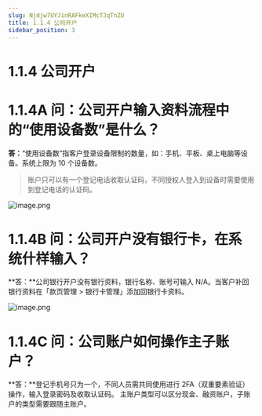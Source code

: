 ```yaml
---
slug: Njdjw7UYJinRAFkeXIMcTJqTnZU
title: 1.1.4 公司开户
sidebar_position: 3
---
```



# 1.1.4 公司开户


# 1.1.4A 问：公司开户输入资料流程中的“使用设备数”是什么？


**答：**“使用设备数”指客户登录设备限制的数量，如：手机、平板、桌上电脑等设备。系统上限为 10 个设备数。

> 账户只可以有一个登记电话收取认证码，不同授权人登入到设备时需要使用到登记电话的认证码。

![image.png](/assets/09a5b65af5ed9aa2edce3bea01f13302.png)


# 1.1.4B 问：公司开户没有银行卡，在系统什样输入？


**答：**公司银行开户没有银行资料，银行名称、账号可输入 N/A。当客户补回银行资料在「款页管理 > 银行卡管理」添加回银行卡资料。


![image.png](/assets/fdfa6f4742e7f33b64e2e60d539938af.png)


# 1.1.4C 问：公司账户如何操作主子账户？


**答：**登记手机号只为一个，不同人员需共同使用进行 2FA（双重要素验证）操作，输入登录密码及收取认证码。
主账户类型可以区分现金、融资账户，子账户的类型需要跟随主账户。

